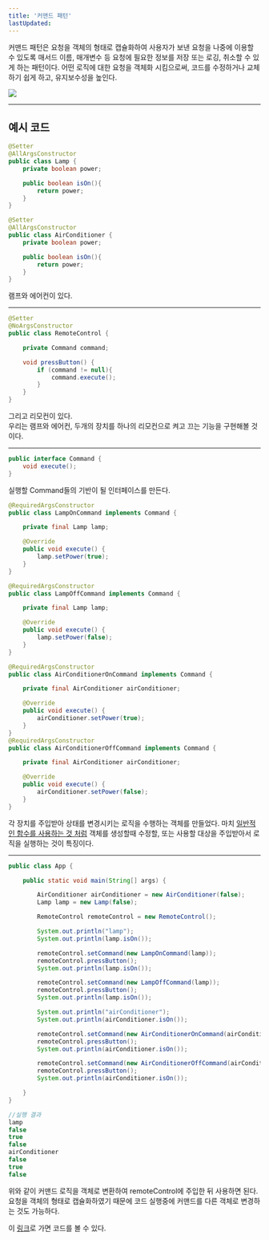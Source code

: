 ```yaml
---
title: '커맨드 패턴'
lastUpdated: 
---
```


커맨드 패턴은 요청을 객체의 형태로 캡슐화하여 사용자가 보낸 요청을 나중에 이용할 수 있도록 매서드 이름, 매개변수 등 요청에 필요한 정보를 저장 또는 로깅, 취소할 수 있게 하는 패턴이다. 어떤 로직에 대한 요청을 객체화 시킴으로써, 코드를 수정하거나 교체하기 쉽게 하고, 유지보수성을 높인다. 

<img src="https://t1.daumcdn.net/cfile/tistory/2107F63B53F1CB5706">

---

## 예시 코드

```java
@Setter
@AllArgsConstructor
public class Lamp {
    private boolean power;

    public boolean isOn(){
        return power;
    }
}

@Setter
@AllArgsConstructor
public class AirConditioner {
    private boolean power;

    public boolean isOn(){
        return power;
    }
}
```

램프와 에어컨이 있다.

---

```java
@Setter
@NoArgsConstructor
public class RemoteControl {

    private Command command;

    void pressButton() {
        if (command != null){
            command.execute();
        }
    }
}
```

그리고 리모컨이 있다.<br>
우리는 램프와 에어컨, 두개의 장치를 하나의 리모컨으로 켜고 끄는 기능을 구현해볼 것이다.

---

```java
public interface Command {
    void execute();
}
```

실행할 Command들의 기반이 될 인터페이스를 만든다.

```java
@RequiredArgsConstructor
public class LampOnCommand implements Command {

    private final Lamp lamp;

    @Override
    public void execute() {
        lamp.setPower(true);
    }
}

@RequiredArgsConstructor
public class LampOffCommand implements Command {

    private final Lamp lamp;

    @Override
    public void execute() {
        lamp.setPower(false);
    }
}
```
```java
@RequiredArgsConstructor
public class AirConditionerOnCommand implements Command {

    private final AirConditioner airConditioner;

    @Override
    public void execute() {
        airConditioner.setPower(true);
    }
}
@RequiredArgsConstructor
public class AirConditionerOffCommand implements Command {

    private final AirConditioner airConditioner;

    @Override
    public void execute() {
        airConditioner.setPower(false);
    }
}
```

각 장치를 주입받아 상태를 변경시키는 로직을 수행하는 객체를 만들었다. 마치 <u>일반적인 함수를 사용하는 것 처럼</u> 객체를 생성할때 수정할, 또는 사용할 대상을 주입받아서 로직을 실행하는 것이 특징이다.

---

```java
public class App {

    public static void main(String[] args) {

        AirConditioner airConditioner = new AirConditioner(false);
        Lamp lamp = new Lamp(false);

        RemoteControl remoteControl = new RemoteControl();

        System.out.println("lamp");
        System.out.println(lamp.isOn());

        remoteControl.setCommand(new LampOnCommand(lamp));
        remoteControl.pressButton();
        System.out.println(lamp.isOn());

        remoteControl.setCommand(new LampOffCommand(lamp));
        remoteControl.pressButton();
        System.out.println(lamp.isOn());

        System.out.println("airConditioner");
        System.out.println(airConditioner.isOn());

        remoteControl.setCommand(new AirConditionerOnCommand(airConditioner));
        remoteControl.pressButton();
        System.out.println(airConditioner.isOn());

        remoteControl.setCommand(new AirConditionerOffCommand(airConditioner));
        remoteControl.pressButton();
        System.out.println(airConditioner.isOn());

    }
}
```

```java
//실행 결과
lamp
false
true
false
airConditioner
false
true
false
```

위와 같이 커맨드 로직을 객체로 변환하여 remoteControl에 주입한 뒤 사용하면 된다. 요청을 객체의 형태로 캡슐화하였기 때문에 코드 실행중에 커맨드를 다른 객체로 변경하는 것도 가능하다.

이 <a href="https://github.com/rlaisqls/GoF-DesignPatterns/tree/master/src/main/java/com/study/gof/designpattrens/_03_BehavioralPattern/command">링크</a>로 가면 코드를 볼 수 있다.
